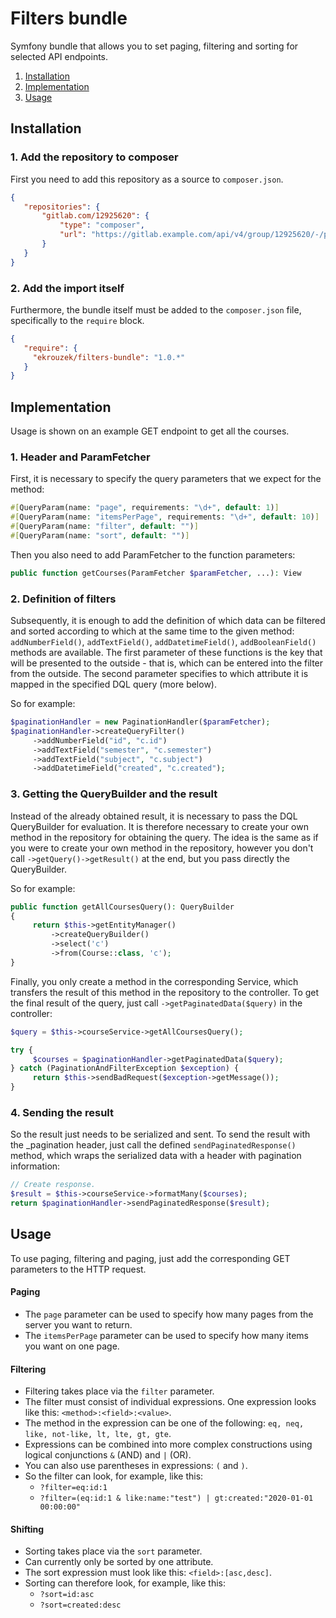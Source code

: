# Filters bundle

Symfony bundle that allows you to set paging, filtering and sorting for selected API endpoints.

1. [Installation](#installation)
2. [Implementation](#implementation)
3. [Usage](#usage)


<a name="installation"></a>

## Installation

### 1. Add the repository to composer

First you need to add this repository as a source to `composer.json`.
```json
{
   "repositories": {
       "gitlab.com/12925620": {
           "type": "composer",
           "url": "https://gitlab.example.com/api/v4/group/12925620/-/packages/composer/"
       }
   }
}
```

### 2. Add the import itself

Furthermore, the bundle itself must be added to the `composer.json` file, specifically to the `require` block.

```json
{
   "require": {
     "ekrouzek/filters-bundle": "1.0.*"
   }
}
```

<a name="implementation"></a>

## Implementation

Usage is shown on an example GET endpoint to get all the courses.

### 1. Header and ParamFetcher

First, it is necessary to specify the query parameters that we expect for the method:
```php
#[QueryParam(name: "page", requirements: "\d+", default: 1)]
#[QueryParam(name: "itemsPerPage", requirements: "\d+", default: 10)]
#[QueryParam(name: "filter", default: "")]
#[QueryParam(name: "sort", default: "")]
```

Then you also need to add ParamFetcher to the function parameters:

```php
public function getCourses(ParamFetcher $paramFetcher, ...): View
```

### 2. Definition of filters

Subsequently, it is enough to add the definition of which data can be filtered and sorted according to which at the same time to the given method:
`addNumberField()`, `addTextField()`, `addDatetimeField()`, `addBooleanField()` methods are available. The first parameter of these functions is the key that will be presented to the outside - that is, which can be entered into the filter from the outside. The second parameter specifies to which attribute it is mapped in the specified DQL query (more below).

So for example:
```php
$paginationHandler = new PaginationHandler($paramFetcher);
$paginationHandler->createQueryFilter()
     ->addNumberField("id", "c.id")
     ->addTextField("semester", "c.semester")
     ->addTextField("subject", "c.subject")
     ->addDatetimeField("created", "c.created");
```

### 3. Getting the QueryBuilder and the result

Instead of the already obtained result, it is necessary to pass the DQL QueryBuilder for evaluation. It is therefore necessary to create your own method in the repository for obtaining the query. The idea is the same as if you were to create your own method in the repository, however you don't call `->getQuery()->getResult()` at the end, but you pass directly the QueryBuilder.

So for example:

```php
public function getAllCoursesQuery(): QueryBuilder
{
     return $this->getEntityManager()
         ->createQueryBuilder()
         ->select('c')
         ->from(Course::class, 'c');
}
```

Finally, you only create a method in the corresponding Service, which transfers the result of this method in the repository to the controller.
To get the final result of the query, just call `->getPaginatedData($query)` in the controller:

```php
$query = $this->courseService->getAllCoursesQuery();

try {
     $courses = $paginationHandler->getPaginatedData($query);
} catch (PaginationAndFilterException $exception) {
     return $this->sendBadRequest($exception->getMessage());
}
```

### 4. Sending the result

So the result just needs to be serialized and sent.
To send the result with the _pagination header, just call the defined `sendPaginatedResponse()` method, which wraps the serialized data with a header with pagination information:

```php
// Create response.
$result = $this->courseService->formatMany($courses);
return $paginationHandler->sendPaginatedResponse($result);
```

<a name="usage"></a>

## Usage

To use paging, filtering and paging, just add the corresponding GET parameters to the HTTP request.

#### Paging

- The `page` parameter can be used to specify how many pages from the server you want to return.
- The `itemsPerPage` parameter can be used to specify how many items you want on one page.

#### Filtering

- Filtering takes place via the `filter` parameter.
- The filter must consist of individual expressions. One expression looks like this: `<method>:<field>:<value>`.
- The method in the expression can be one of the following: `eq, neq, like, not-like, lt, lte, gt, gte`.
- Expressions can be combined into more complex constructions using logical conjunctions `&` (AND) and `|` (OR).
- You can also use parentheses in expressions: `(` and `)`.
- So the filter can look, for example, like this:
   - `?filter=eq:id:1`
   - `?filter=(eq:id:1 & like:name:"test") | gt:created:"2020-01-01 00:00:00"`

#### Shifting

- Sorting takes place via the `sort` parameter.
- Can currently only be sorted by one attribute.
- The sort expression must look like this: `<field>:[asc,desc]`.
- Sorting can therefore look, for example, like this:
   - `?sort=id:asc`
   - `?sort=created:desc`

